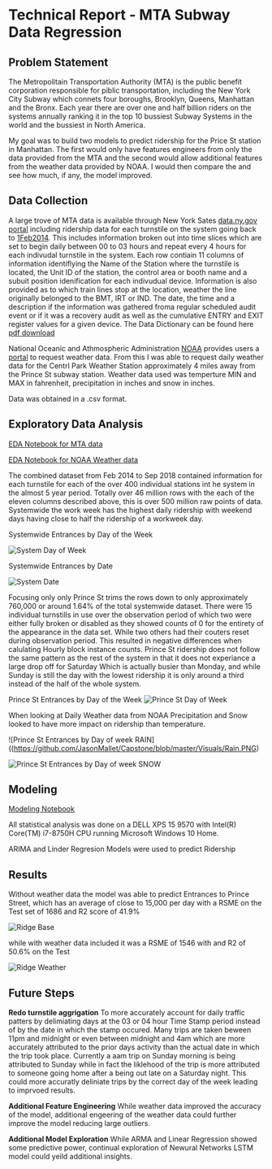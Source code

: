 # Technical Report - MTA Subway Data Regression

## Problem Statement

The Metropolitain Transportation Authority (MTA) is the public benefit corporation responsible for piblic transportation, including the New York City Subway which connets four boroughs, Brooklyn, Queens, Manhattan and the Bronx.   Each year there are over one and half billion riders on the systems annually ranking it in the top 10 bussiest Subway Systems in the world and the bussiest in North America.   

My goal was to build two models to predict ridership for the Price St station in Manhattan.  The first would only have features engineers from only the data provided from the MTA and the second would allow additional features from the weather data provided by NOAA. I would then compare the and see how much, if any, the model improved. 


## Data Collection 

A large trove of MTA data is available through New York Sates [data.ny.gov portal](https://data.ny.gov/) including ridership data for each turnstile on the system going back to [1Feb2014](https://data.ny.gov/Transportation/Turnstile-Usage-Data-2014/i55r-43gk).  This includes information broken out into time slices which are set to begin daily between 00 to 03 hours and repeat every 4 hours for each indivudal turnstile in the system.  Each row contiain 11 columns of information identiflying the Name of the Station where the turnstile is located, the Unit ID of the station, the control area or booth name and a subuit position idenification for each indivudual device.  Information is also provided as to which train lines stop at the location, weather the line originally belonged to the BMT, IRT or IND. The date, the time and a description if the information was gathered froma  regular scheduled audit event or if it was a recovery audit as well as the cumulative ENTRY and EXIT register values for a given device.  The Data Dictionary can be found here [pdf download](https://data.ny.gov/api/views/i55r-43gk/files/wvX7ZEZpMrzjwBd2r_ZE3Nl4OLdJFP_t32osotBZPi0?download=true&filename=MTA_Turnstile_Data_DataDictionary.pdf)
 
National Oceanic and Athmospheric Administration [NOAA](https://www.noaa.gov/) provides users a [portal](https://www.ncdc.noaa.gov/cdo-web/search) to request weather data.  From this I was able to request daily weather data for the Centrl Park Weather Station approximately 4 miles away from the Prince St subway station.  Weather data used was temperture MIN and MAX in fahrenheit, precipitation in inches and snow in inches.  

Data was obtained in a .csv format.  

## Exploratory Data Analysis

[EDA Notebook for MTA data](https://github.com/JasonMallet/Capstone/blob/master/Notebooks/EDA%20MTA%20data.ipynb)

[EDA Notebook for NOAA Weather data](https://github.com/JasonMallet/Capstone/blob/master/Notebooks/EDA%20NOAA%20Weather%20data.ipynb)


The combined dataset from Feb 2014 to Sep 2018 contained information for each turnstile for each of the over 400 individual stations int he system in the almost 5 year period. Totally over 46 million rows with the each of the eleven columns described above, this is over 500 million raw points of data.  Systemwide the work week has the highest daily ridership with weekend days having close to half the ridership of a workweek day. 

Systemwide Entrances by Day of the Week

![System Day of Week](https://github.com/JasonMallet/Capstone/blob/master/Visuals/A%20MTA%20Subway%20Entrance%20by%20Day%20of%20Week.PNG)


Systemwide Entrances by Date

![System Date](https://github.com/JasonMallet/Capstone/blob/master/Visuals/MTA%20Subway%20Entrances%20by%20Date.PNG)

Focusing only only Prince St trims the rows down to only approximately 760,000 or around 1.64% of the total systemwide dataset. There were 15 individual turnstills in use over the observation period of which two were either fully broken or disabled as they showed counts of 0 for the entirety of the appearance in the data set.  While two others had their couters reset during observation period.  This resulted in negative differences when calulating Hourly block instance counts.   Prince St ridership does not follow the same pattern as the rest of the system in that it does not experiance a large drop off for Saturday Which is actually busier than Monday, and while Sunday is still the day with the lowest ridership it is only around a third instead of the half of the whole system.  

Prince St Entrances by Day of the Week
![Prince St Day of Week](https://github.com/JasonMallet/Capstone/blob/master/Visuals/A%20Prince%20St%20Subway%20Entrance%20by%20Day%20of%20Week.PNG)

When looking at Daily Weather data from NOAA Precipitation and Snow looked to have more impact on ridership than temperature. 

![Prince St Entrances by Day of week RAIN]((https://github.com/JasonMallet/Capstone/blob/master/Visuals/Rain.PNG)


![Prince St Entrances by Day of week SNOW](https://github.com/JasonMallet/Capstone/blob/master/Visuals/Prince%20St%20Day%20of%20Week%20with%20Snow.PNG)

## Modeling

[Modeling Notebook](https://github.com/JasonMallet/Capstone/blob/master/Notebooks/Prince%20St%20Modeling.ipynb)

All statistical analysis was done on a DELL XPS 15 9570 with Intel(R) Core(TM) i7-8750H CPU running Microsoft Windows 10 Home.

ARIMA and Linder Regresion Models were used to predict Ridership



## Results

Without weather data the model was able to predict Entrances to Prince Street, which has an average of close to 15,000 per day with a RSME on the Test set of 1686 and R2 score of 41.9% 

![Ridge Base](https://github.com/JasonMallet/Capstone/blob/master/Visuals/Ridge%20Real%20vs%20Predicted%20base.PNG)

while with weather data included it was a RSME of 1546 with and R2 of 50.6% on the Test

![Ridge Weather](https://github.com/JasonMallet/Capstone/blob/master/Visuals/Ridge%20Real%20vs%20Predicted%20weather.PNG)


## Future Steps

**Redo turnstile aggrigation** To more accurately account for daily traffic patters by delimiating days at the 03 or 04 hour Time Stamp period instead of by the date in which the stamp occured.  Many trips are taken beween 11pm and midnight or even between midnight and 4am which are more accurately attributed to the prior days activity than the actual date in which the trip took place.  Currently a aam trip on Sunday morning is being attributed to Sunday while in fact the liklehood of the trip is more attributed to someone going home after a being out late on a Saturday night. This could more accuratly deliniate trips by the correct day of the week leading to imprvoed results.  

**Additional Feature Engineering**  While weather data improved the accuracy of the model, additional engeering of the weather data could further improve the model reducing large outliers.  

**Additional Model Exploration** While ARMA and Linear Regression showed some predictive power, continual exploration of Newural Networks LSTM model could yeild additional insights.



